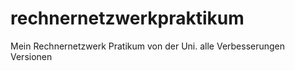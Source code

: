# rechnernetzwerkpraktikum
Mein Rechnernetzwerk Pratikum von der Uni. alle Verbesserungen  Versionen
